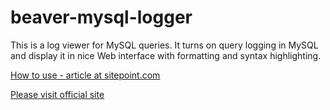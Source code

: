 beaver-mysql-logger
===================
This is a log viewer for MySQL queries. It turns on query logging in MySQL and display it in nice Web interface with formatting and syntax highlighting.

[How to use - article at sitepoint.com](https://www.sitepoint.com/beaver-in-action-practical-mysql-optimization/)

[Please visit official site](http://beaver-mysql-logger.com)

